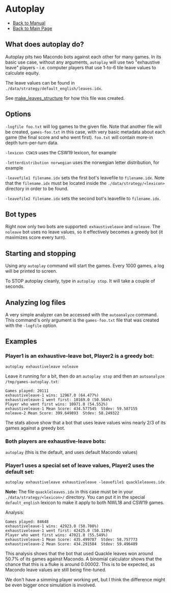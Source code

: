 # Autoplay

- [Back to Manual](/macondo/manual)
- [Back to Main Page](/macondo)

## What does autoplay do?

Autoplay pits two Macondo bots against each other for many games. In
its basic use case, without any arguments, `autoplay` will use two
"exhaustive leave" players - i.e. computer players that use 1-to-6 tile
leave values to calculate equity.

The leave values can be found in `./data/strategy/default_english/leaves.idx`.

See [make_leaves_structure](/macondo/manual/make_leaves_structure.html) for how
this file was created.

## Options

`-logfile foo.txt` will log games to the given file. Note that another file will be created, `games-foo.txt` in this case, with very basic metadata
about each game (the final score and who went first). `foo.txt` will contain more-in depth turn-per-turn data.

`-lexicon CSW19` uses the CSW19 lexicon, for example

`-letterdistribution norwegian` uses the norwegian letter distribution, for example

`-leavefile1 filename.idx` sets the first bot's leavefile to `filename.idx`. Note that the `filename.idx` must be located inside the `./data/strategy/<lexicon>` directory in order to be found.

`-leavefile2 filename.idx` sets the second bot's leavefile to `filename.idx`.

## Bot types

Right now only two bots are supported: `exhaustiveleave` and `noleave`.
The `noleave` bot uses no leave values, so it effectively becomes a greedy bot (it maximizes score every turn).

## Starting and stopping

Using any `autoplay` command will start the games. Every 1000 games, a log will be printed to screen.

To STOP autoplay cleanly, type in `autoplay stop`. It will take a couple of seconds.

## Analyzing log files

A very simple analyzer can be accessed with the `autoanalyze` command. This command's only argument is the `games-foo.txt` file that was created with the `-logfile` option.

## Examples

### Player1 is an exhaustive-leave bot, Player2 is a greedy bot:

`autoplay exhaustiveleave noleave`

Leave it running for a bit, then do an `autoplay stop` and then an `autoanalyze /tmp/games-autoplay.txt`:

```
Games played: 20111
exhaustiveleave-1 wins: 12967.0 (64.477%)
exhaustiveleave-1 went first: 10169.0 (50.564%)
Player who went first wins: 10971.0 (54.552%)
exhaustiveleave-1 Mean Score: 434.577545  Stdev: 59.587155
noleave-2 Mean Score: 399.649893  Stdev: 58.249322
```

The stats above show that a bot that uses leave values wins nearly 2/3 of its games against a greedy bot.

### Both players are exhaustive-leave bots:

`autoplay` (this is the default, and uses default Macondo values)

### Player1 uses a special set of leave values, Player2 uses the default set:

`autoplay exhaustiveleave exhaustiveleave -leavefile1 quackleleaves.idx`

**Note:** The file `quackleleaves.idx` in this case must be in your `./data/strategy/<lexicon>/` directory. You can put it in the special `default_english` lexicon to make it apply to both NWL18 and CSW19 games.

Analysis:

```
Games played: 84648
exhaustiveleave-1 wins: 42923.0 (50.708%)
exhaustiveleave-1 went first: 42425.0 (50.119%)
Player who went first wins: 47021.0 (55.549%)
exhaustiveleave-1 Mean Score: 435.499787  Stdev: 58.757773
exhaustiveleave-2 Mean Score: 434.291584  Stdev: 59.496489
```

This analysis shows that the bot that used Quackle leaves won around 50.7% of its games against Macondo. A binomial calculator shows that the chance
that this is a fluke is around 0.00002. This is to be expected, as Macondo leave values are still being fine-tuned.

We don't have a simming player working yet, but I think the difference might be even bigger once simulation is involved.
